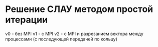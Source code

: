 # Решение СЛАУ методом простой итерации
v0 - без MPI
v1 - с MPI
v2 - с MPI и разрезанием вектора между процессами (с последующей передачей по кольцу) 
